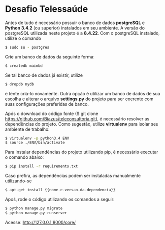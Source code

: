 # Desafio Telessaúde

Antes de tudo é necessário possuir o banco de dados **postgreSQL** e **Python 3.4.2** (ou superior) instalados em seu ambiente. 
A versão do postgreSQL utilizada neste projeto é a **8.4.22**.
Com o postgreSQL instalado, utilize o comando

```sh
$ sudo su - postgres
```


Crie um banco de dados da seguinte forma:
```sh
$ createdb mainbd
```
Se tal banco de dados já existir, utilize
```sh
$ dropdb mydb
```
e tente criá-lo novamente.
Outra opção é utilizar um banco de dados de sua escolha e alterar o arquivo **settings&#46;py** do projeto para ser coerente com suas configurações preferidas de banco.

Após o download do código fonte ($ git clone https://github.com/Biazus/teleconsultoria.git), é necessário resolver as dependências do projeto.
Como sugestão, utilize <b>virtualenv</b> para isolar seu ambiente de trabalho:
```sh
$ virtualenv -p python3.4 ENV
$ source ./ENV/bin/activate
```
Para instalar dependências do projeto utilizando pip, é necessário executar o comando abaixo:
```sh
$ pip install -r requirements.txt
```
Caso prefira, as dependências podem ser instaladas manualmente utilizando-se 
```sh
$ apt-get install {{nome-e-versao-da-dependencia}}
```
Apoś, rode o código utilizando os comandos a seguir:
```sh
$ python manage.py migrate
$ python manage.py runserver
```
Acesse: 
http://127.0.0.1:8000/core/
